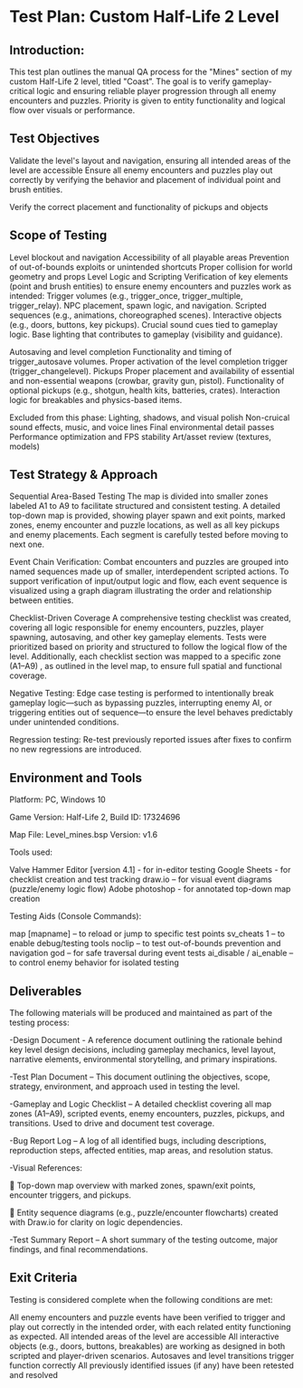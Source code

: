 # Test Plan: Custom Half-Life 2 Level

## Introduction:
This test plan outlines the manual QA process for the "Mines" section of my custom Half-Life 2 level, titled "Coast”. The goal is to verify gameplay-critical logic and ensuring reliable player progression through all enemy encounters and puzzles. Priority is given to entity functionality and logical flow over visuals or performance.


## Test Objectives

Validate the level's layout and navigation, ensuring all intended areas of the level are accessible 
Ensure all enemy encounters and puzzles play out correctly by verifying the behavior and placement of individual point and brush entities.

Verify the correct placement and functionality of pickups and objects

## Scope of Testing


Level blockout and navigation
Accessibility of all playable areas
Prevention of out-of-bounds exploits or unintended shortcuts
Proper collision for world geometry and props
Level Logic and Scripting
Verification of key elements (point and brush entities) to ensure enemy encounters and puzzles work as intended:
Trigger volumes (e.g., trigger_once, trigger_multiple, trigger_relay).
NPC placement, spawn logic, and navigation.
Scripted sequences (e.g., animations, choreographed scenes).
Interactive objects (e.g., doors, buttons, key pickups).
Crucial sound cues tied to gameplay logic.
Base lighting that contributes to gameplay (visibility and guidance).


Autosaving and level completion
Functionality and timing of trigger_autosave volumes.
Proper activation of the level completion trigger (trigger_changelevel).
Pickups
Proper placement and availability of essential and non-essential weapons (crowbar, gravity gun, pistol).
Functionality of optional pickups (e.g., shotgun, health kits, batteries, crates).
Interaction logic for breakables and physics-based items.


Excluded from this phase:
Lighting, shadows, and visual polish
Non-cruical sound effects, music, and voice lines
Final environmental detail passes
Performance optimization and FPS stability
Art/asset review (textures, models)


## Test Strategy & Approach

Sequential Area-Based Testing
The map is divided into smaller zones labeled A1 to A9 to facilitate structured and consistent testing. A detailed top-down map is provided, showing player spawn and exit points, marked zones, enemy encounter and puzzle locations, as well as all key pickups and enemy placements. Each segment is carefully tested before moving to next one.


Event Chain Verification: Combat encounters and puzzles are grouped into named sequences made up of smaller, interdependent scripted actions. To support verification of input/output logic and flow, each event sequence is visualized using a graph diagram illustrating the order and relationship between entities.

Checklist-Driven Coverage
A comprehensive testing checklist was created, covering all logic responsible for enemy encounters, puzzles, player spawning, autosaving, and other key gameplay elements. Tests were prioritized based on priority and structured to follow the logical flow of the level. Additionally, each checklist section was mapped to a specific zone (A1–A9) , as outlined in the level map, to ensure full spatial and functional coverage.

Negative Testing: Edge case testing is performed to intentionally break gameplay logic—such as bypassing puzzles, interrupting enemy AI, or triggering entities out of sequence—to ensure the level behaves predictably under unintended conditions.

Regression testing: Re-test previously reported issues after fixes to confirm no new regressions are introduced.



## Environment and Tools

Platform: PC, Windows 10

Game Version: Half-Life 2, 
Build ID: 17324696

Map File: Level_mines.bsp
Version: v1.6

Tools used:

Valve Hammer Editor [version 4.1] - for in-editor testing
Google Sheets - for checklist creation and test tracking
draw.io – for visual event diagrams (puzzle/enemy logic flow)
Adobe photoshop - for annotated top-down map creation



Testing Aids (Console Commands):
 		
map [mapname] – to reload or jump to specific test points
sv_cheats 1 – to enable debug/testing tools
noclip – to test out-of-bounds prevention and navigation
god – for safe traversal during event tests
ai_disable / ai_enable – to control enemy behavior for isolated testing




## Deliverables
The following materials will be produced and maintained as part of the testing process:

-Design Document - A reference document outlining the rationale behind key level design decisions, including gameplay mechanics, level layout, narrative elements, environmental storytelling, and primary inspirations.

-Test Plan Document – This document outlining the objectives, scope, strategy, environment, and approach used in testing the level.

-Gameplay and Logic Checklist – A detailed checklist covering all map zones (A1–A9), scripted events, enemy encounters, puzzles, pickups, and transitions. Used to drive and document test coverage.

-Bug Report Log – A log of all identified bugs, including descriptions, reproduction steps, affected entities, map areas, and resolution status.

-Visual References:

📌 Top-down map overview with marked zones, spawn/exit points, encounter triggers, and pickups.

📌 Entity sequence diagrams (e.g., puzzle/encounter flowcharts) created with Draw.io for clarity on logic dependencies.


-Test Summary Report – A short summary of the testing outcome, major findings, and final recommendations.

## Exit Criteria

Testing is considered complete when the following conditions are met:

All enemy encounters and puzzle events have been verified to trigger and play out correctly in the intended order, with each related entity functioning as expected.
All intended areas of the level are accessible
All interactive objects (e.g., doors, buttons, breakables) are working as designed in both scripted and player-driven scenarios.
Autosaves and level transitions trigger function correctly
All previously identified issues (if any) have been retested and resolved

